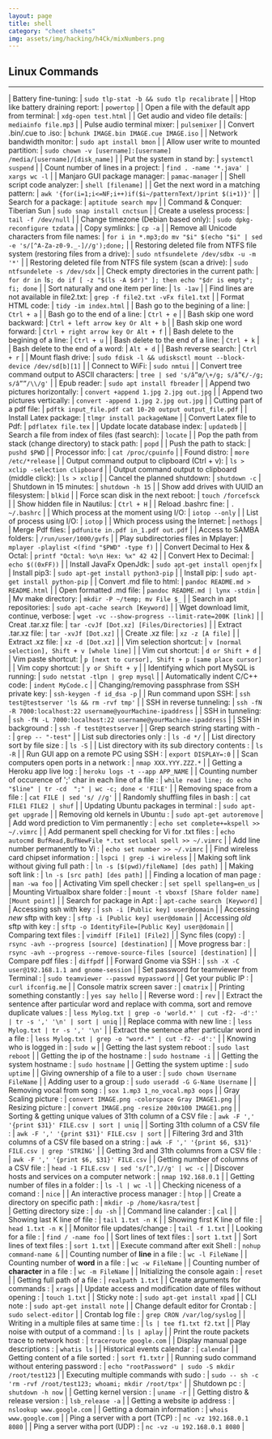 ```yaml
---
layout: page
title: shell
category: "cheet sheets"
img: assets/img/hacking/h4Ck/mixNumbers.png
---
```


## Linux Commands
---

  | Battery fine-tuning: | `sudo tlp-stat -b && sudo tlp recalibrate` |
  | Htop like battery draining report: | `powertop` |
  | Open a file with the default app from terminal: | `xdg-open test.html` |
  | Get audio and video file details: | `mediainfo file.mp3` |
  | Pulse audio terminal mixer: | `pulsemixer` |
  | Convert .bin/.cue to .iso: | `bchunk IMAGE.bin IMAGE.cue IMAGE.iso` |
  | Network bandwidth monitor: | `sudo apt install bmon` |
  | Allow user write to mounted partition: | `sudo chown -v [username]:[username] /media/[username]/[disk_name]` |
  | Put the system in stand by: | `systemctl suspend` |
  | Count number of lines in a project: | `find . -name '*.java' | xargs wc -l` |
  | Manjaro GUI package manager: | `pamac-manager` |
  | Shell script code analyzer: | `shell [filename]` |
  | Get the next word in a matching pattern: | `awk '{for(i=1;i<=NF;i++)if($i~/patternText/)print $(i+1)}'` |
  | Search for a package: | `aptitude search mpv` |
  | Command & Conquer: Tiberian Sun | `sudo snap install cnctsun` |
  | Create a useless process: | `tail -f /dev/null` |
  | Change timezone (Debian based only): | `sudo dpkg-reconfigure tzdata` |
  | Copy symlinks: | `cp -a` |
  | Remove all Unicode characters from file names: | `for i in *.mp3;do mv "$i" $(echo "$i" | sed -e 's/[^A-Za-z0-9._-]//g');done;` |
  | Restoring deleted file from NTFS file system (restoring files from a drive): | `sudo ntfsundelete /dev/sdbx -u -m '*'` |
  | Restoring deleted file from NTFS file system (scan a drive): | `sudo ntfsundelete -s /dev/sdx` |
  | Check empty directories in the current path: | `for dr in `ls`; do if [ -z "$(ls -A $dr)" ]; then echo "$dr is empty"; fi; done` |
  | Sort naturally and one item per line: | `ls -1av` |
  | Find lines are not available in file2.txt: | `grep -f file2.txt -vFx file1.txt` |
  | Format HTML code: | `tidy -im index.html` |
  | Bash go to the begining of a line: | `Ctrl + a` |
  |  Bash go to the end of a line: | `Ctrl + e` |
  | Bash skip one word backward: | `Ctrl + left arrow key Or Alt + b` |
  | Bash skip one word forward: | `Ctrl + right arrow key Or Alt + f` |
  | Bash delete to the begining of a line: | `Ctrl + u` |
  | Bash delete to the end of a line: | `Ctrl + k` |
  | Bash delete to the end of a word: | `Alt + d` |
  | Bash reverse search: | `Ctrl + r` |
  | Mount flash drive: | `sudo fdisk -l && udisksctl mount --block-device /dev/sd[b][1]` |
  | Connect to WiFi: | `sudo nmtui` |
  | Convert tree command output to ASCII characters: | `tree | sed 's/â”œ/\+/g; s/â”€/-/g; s/â””/\\/g'` |
  | Epub reader: | `sudo apt install fbreader` |
  | Append two pictures horizontally: | `convert +append 1.jpg 2.jpg out.jpg` |
  | Append two pictures vertically: | `convert -append 1.jpg 2.jpg out.jpg` |
  | Cutting part of a pdf file: | `pdftk input_file.pdf cat 10-20 output output_file.pdf` |
  | Install Latex package: | `tlmgr install packageName` |
  | Convert Latex file to Pdf: | `pdflatex file.tex` |
  | Update locate database index: | `updatedb` |
  | Search a file from index of files (fast search): | `locate` |
  | Pop the path from stack (change directory) to stack path: | `popd` |
  | Push the path to stack: | `pushd $PWD` |
  | Processor info: | `cat /proc/cpuinfo` |
  | Found distro: | `more /etc/*release` |
  | Output command output to clipboard (Ctrl + v): | `ls > xclip -selection clipboard` |
  | Output command output to clipboard (middle click): | `ls > xclip` |
  | Cancel the planned shutdown: | `shutdown -c` |
  | Shutdown in 15 minutes: | `shutdown -h 15` |
  | Show add drives with UUID an filesystem: | `blkid` |
  | Force scan disk in the next reboot: | `touch /forcefsck` |
  | Show hidden file in Nautilus: | `Ctrl + H` |
  | Reload .bashrc fine: | `. ~/.bashrc` |
  | Which process at the moment using I/O: | `iotop --only` |
  | List of process using I/O: | `iotop` |
  | Which process using the Internet: | `nethogs` |
  | Merge Pdf files: | `pdfunite in.pdf in_1.pdf out.pdf` |
  | Access to SAMBA folders: | `/run/user/1000/gvfs` |
  | Play subdirectories files in Mplayer: | `mplayer -playlist <(find "$PWD" -type f)` |
  | Convert Decimal to Hex & Octal: | `printf "Octal: %o\n Hex: %x" 42 42` | 
  | Convert Hex to Decimal: | `echo $((0xFF))` | 
  | Install JavaFx OpenJdk: | `sudo apt-get install openjfx` | 
  | Install pip3: | `sudo apt-get install python3-pip` | 
  | Install pip: | `sudo apt-get install python-pip` |
  | Convert .md file to html: | `pandoc README.md > README.html` | 
  | Open formatted .md file: | `pandoc README.md | lynx -stdin` | 
  | Mv make directory: | `mkdir -P ~/temp; mv File $_` | 
  | Search in apt repositories: | `sudo apt-cache search [Keyword]` | 
  | Wget download limit, continue, verbose: | `wget -vc --show-progress --limit-rate=200K [link]` | 
  | Creat .tar.xz file: | `tar -cvJf [Dot.xz] [Files/Directories]` |
  | Extract .tar.xz file: | `tar -xvJf [Dot.xz]` |
  | Create .xz file: | `xz -z [A file]` |
  | Extract .xz file: | `xz -d [Dot.xz]` |
  | Vim selection shortcut: | `v [normal selection], Shift + v [whole line]` |
  | Vim cut shortcut: | `d or Shift + d` |
  | Vim paste shortcut: | `p [next to cursor], Shift + p [same place cursor]` |
  | Vim copy shortcut: | `y or Shift + y` |
  | Identifying which port MySQL is running: | `sudo netstat -tlpn | grep mysql` | 
  | Automatically indent C/C++ code: | `indent MyCode.c` | 
  | Changing/removing passphrase from SSH private key: | `ssh-keygen -f id_dsa -p` | 
  | Run command upon SSH: | `ssh test@testserver 'ls && rm -rvf tmp'` | 
  | SSH in reverse tunneling: | `ssh -fN -R 7000:localhost:22 username@yourMachine-ipaddress` | 
  | SSH in tunneling: | `ssh -fN -L 7000:localhost:22 username@yourMachine-ipaddress` | 
  | SSH in background : | `ssh -f test@testserver` | 
  | Grep search string starting with - : | `grep -- "-test"` | 
  | List sub directories only : | `ls -d */` | 
  | List directory sort by file size : | `ls -S` | 
  | List directory with its sub directory contents : | `ls -R` | 
  | Run GUI app on a remote PC using SSH : | `export DISPLAY=:0` | 
  | Scan computers open ports in a network : | `nmap XXX.YYY.ZZZ.*` | 
  | Getting a Heroku app live log : | `heroku logs -t --app APP_NAME` | 
  | Counting number of occurence of ';' char in each line of a file : | `while read line; do echo "$line" | tr -cd  ";" | wc -c; done < 'FILE'` |
  | Removing space from a file : | `cat FILE | sed 's/ //g'` |
  | Randomly shuffling files in bash : | `cat FILE1 FILE2 | shuf` |
  | Updating Ubuntu packages in terminal : | `sudo apt-get upgrade` |
  | Removing old kernels in Ubuntu : | `sudo apt-get autoremove` |
  | Add word prediction to Vim permanently : | `echo set complete+=kspell >> ~/.vimrc` |
  | Add permanent spell checking for Vi for .txt files : | `echo autocmd BufRead,BufNewFile *.txt setlocal spell >> ~/.vimrc` |
  | Add line number permanently to Vi : | `echo set number >> ~/.vimrc` |
  | Find wireless card chipset information : | `lspci | grep -i wireless` |
  | Making soft link without giving full path : | `ln -s [$(pwd)/fileName] [des path]` |
  | Making soft link : | `ln -s [src path] [des path]` |
  | Finding a location of man page : | `man -wa foo` |
  | Activating Vim spell checker : | `set spell spellang=en_us` |
  | Mounting Virtualbox share folder : | `mount -t vboxsf [Share folder name] [Mount point]` |
  | Search for package in Apt : | `apt-cache search [Keyword]` |
  | Accessing ssh with key : | `ssh -i [Public key] user@domain` |
  | Accessing *new* sftp with key : | `sftp -i [Public key] user@domain` |
  | Accessing *old* sftp with key : | `sftp -o IdentityFile=[Public Key] user@domain` |
  | Comparing text files : | `vimdiff [File1] [File2]` |
  | Sync files (copy) : | `rsync -avh --progress [source] [destination]` |
  | Move progress bar : | `rsync -avh --progress --remove-source-files [source] [destination]` |
  | Compare pdf files : | `diffpdf` |
  | Forward Gnome via SSH : | `ssh -X -C user@192.168.1.1 and gnome-session` |
  | Set password for teamviewer from Terminal : | `sudo teamviewer --passwd mypassword` |
  | Get your public IP : | `curl ifconfig.me` |
  | Console matrix screen saver : | `cmatrix` |
  | Printing something constantly : | `yes say hello` |
  | Reverse word : | `rev` |
  | Extract the sentence after particular word and replace with comma, sort and remove duplicate values : | `less Mylog.txt | grep -o 'world.*' | cut -f2- -d':' | tr -s ',' '\n' | sort | uniq` |
  | Replace comma with new line : | `less Mylog.txt | tr -s ',' '\n'` |
  | Extract the sentence after particular word in a file : | `less Mylog.txt | grep -o "word.*" | cut -f2- -d':'` |
  | Knowing who is logged in : | `sudo w` |
  | Getting the last system reboot : | `sudo last reboot` |
  | Getting the ip of the hostname : | `sudo hostname -i` |
  | Getting the system hostname : | `sudo hostname` |
  | Getting the system uptime : | `sudo uptime` |
  | Giving ownership of a file to a user : | `sudo chown Username FileName` |
  | Adding user to a group : | `sudo useradd -G G-Name Username` |
  | Removing vocal from song : | `sox 1.mp3 1_no_vocal.mp3 oops` |
  | Gray Scaling picture : | `convert IMAGE.png -colorspace Gray IMAGE1.png` |
  | Resizing picture : | `convert IMAGE.png -resize 200x100 IMAGE1.png` |
  | Sorting & getting unique values of 31th column of a CSV file : | `awk -F ',' '{print $31}' FILE.csv | sort | uniq` |
  | Sorting 31th column of a CSV file : | `awk -F ',' '{print $31}' FILE.csv | sort` |
  | Filtering 3rd and 31th columns of a CSV file based on a string : | `awk -F ',' '{print $6, $31}' FILE.csv | grep 'STRING'` |
  | Getting 3rd and 31th columns from a CSV file : | `awk -F ',' '{print $6, $31}' FILE.csv` |
  | Getting number of columns of a CSV file : | `head -1 FILE.csv | sed 's/[^,]//g' | wc -c` |
  | Discover hosts and services on a computer network : | `nmap 192.168.0.1` |
  | Getting number of files in a folder : | `ls -l | wc -l` |
  | Checking niceness of a comand : | `nice` |
  | An interactive process manager : | `htop` |
  | Create a directory on specific path : | `mkdir -p /home/kasra/test` |    
  | Getting directory size : | `du -sh` |
  | Command line calander : | `cal` |
  | Showing last K line of file : | `tail 1.txt -n K` |
  | Showing first K line of file : | `head 1.txt -n K` |
  | Monitor file updates/change : | `tail -f 1.txt` |
  | Looking for a file : | `find / -name foo` |
  | Sort lines of text files : | `sort 1.txt` |
  | Sort lines of text files : | `sort 1.txt` |
  | Execute command after exit Shell : | `nohup command-name &` |
  | Counting number of <strong>line</strong> in a file : | `wc -l FileName` |
  | Counting number of <strong>word</strong> in a file : | `wc -w FileName` |
  | Counting number of <strong>character</strong> in a file : | `wc -m FileName` |
  | Initializing the console again : | `reset` |
  | Getting full path of a file : | `realpath 1.txt` |
  | Create arguments for commands : | `xrags` |
  | Update access and modification date of files without opening : | `touch 1.txt` |
  | Sticky note : | `sudo apt-get install xpad` |
  | CLI note : | `sudo apt-get install note` |
  | Change default editor for Crontab : | `sudo select-editor` |
  | Crontab log file : | `grep CRON /var/log/syslog` |
  | Writing in a multiple files at same time : | `ls | tee f1.txt f2.txt` |
  | Play noise with output of a command : | `ls | aplay` |
  | Print the route packets trace to network host : | `traceroute google.com` |
  | Display manual page descriptions : | `whatis ls` |
  | Historical events calendar : | `calendar` |
  | Getting content of a file sorted : | `sort f1.txtr` |
  | Running sudo command without entering password : | `echo "rootPassword" | sudo -S mkdir /root/test123` |
  | Executing multiple commands with sudo : | `sudo -- sh -c 'rm -rvf /root/test123; whoami; mkdir /root/tpx'` |
  | Shutdown pc : | `shutdown -h now` |
  | Getting kernel version : | `uname -r` |
  | Getting distro & release version : | `lsb_release -a` |
  | Getting a website ip address : | `nslookup www.google.com` |
  | Getting a domain information : | `whois www.google.com` |
  | Ping a server with a port (TCP) : | `nc -vz 192.168.0.1 8080` |
  | Ping a server witha port (UDP) : | `nc -vz -u 192.168.0.1 8080` |
